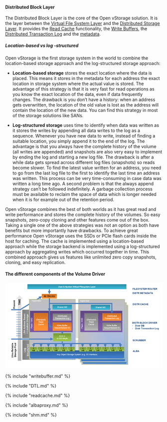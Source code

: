 #### Distributed Block Layer

The Distributed Block Layer is the core of the Open vStorage solution. It is the layer between the [Virtual File System Layer](../VirtualFileSystem/README.md) and the [Distributed Storage Layer](../ALBA/README.md). It provides the [Read Cache](#readcache) functionality, the [Write Buffers](#writebuffer), the [Distributed Transaction Log](#DTL) and the [metadata](#metadata).

##### Location-based vs log -structured
Open vStorage is the first storage system in the world to combine the location-based storage approach and the log-structured storage approach:

* **Location-based storage** stores the exact location where the data is placed. This means it stores in the metadata for each address the exact location in storage system where the actual value is stored. The advantage of this strategy is that it is very fast for read operations as you know the exact location of the data, even if data frequently changes. The drawback is you don’t have a history: when an address gets overwritten, the location of the old value is lost as the address will contain the location of the new data. You can find this strategy in most of the storage solutions like SANs.

* **Log-structured storage** uses time to identify when data was written as it stores the writes by appending all data writes to the log as a sequence. Whenever you have new data to write, instead of finding a suitable location, you simply append it to the end of the log. The advantage is that you always have the complete history of the volume (all writes are appended) and snapshots are also very easy to implement by ending the log and starting a new log file. The drawback is after a while data gets spread across different log files (snapshots) so reads become slower. To find the latest value written for an address, you need to go from the last log file to the first to identify the last time an address was written. This process can be very time-consuming in case data was written a long time ago. A second problem is that the always append strategy can’t be followed indefinitely. A garbage collection process must be available to reclaim the space of data which is longer needed when it is for example out of the retention period.

Open vStorage combines the best of both worlds as it has great read and write performance and stores the complete history of the volumes. So easy snapshots, zero-copy cloning and other features come out of the box. Taking a single one of the above strategies was not an option as both have benefits but more importantly have drawbacks. To achieve great performance Open vStorage uses the SSDs or PCIe flash cards inside the host for caching. The cache is implemented using a location-based approach while the storage backend is implemented using a log-structured approach by aggregating writes which occurred together in time. This combined approach gives us features like unlimited zero copy snapshots, cloning, and easy replication.

#### The different components of the Volume Driver

![](../../../Images/blocklayer_components.png)


{% include "writebuffer.md" %}

{% include "DTL.md" %}

{% include "readcache.md" %}

{% include "albaproxy.md" %}

{% include "shm.md" %}
